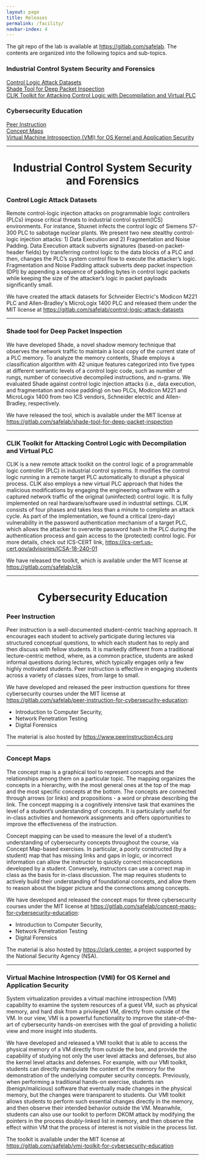 ```yaml
---
layout: page
title: Releases
permalink: /facility/
navbar-index: 4
---
```


The git repo of the lab is available at <a href = "https://gitlab.com/safelab">https://gitlab.com/safelab</a>. The contents are organized into the following topics and sub-topics.


### Industrial Control System Security and Forensics
<a href="#control">Control Logic Attack Datasets</a> <br>
<a href="#shade">Shade Tool for Deep Packet Inspection</a><br>
<a href="#clik">CLIK Toolkit for Attacking Control Logic with Decompilation and Virtual PLC</a><br>

### Cybersecurity Education
<a href="#peer">Peer Instruction</a><br>
<a href="#concept">Concept Maps</a><br>
<a href="#vmi">Virtual Machine Introspection (VMI) for OS Kernel and Application Security</a><br>

-----------------

<h1><center>Industrial Control System Security and Forensics</center></h1>

<a name="control"></a>

### Control Logic Attack Datasets

Remote control-logic injection attacks on programmable logic controllers  (PLCs) impose critical threats to industrial control system(ICS) environments. For instance, Stuxnet infects the control logic of Siemens  S7-300  PLC to sabotage nuclear plants. We present two new stealthy control-logic injection attacks:  1)  Data  Execution and  2)  Fragmentation and  Noise Padding. Data Execution attack subverts signatures (based-on packet-header fields) by transferring control logic to the data blocks of a PLC and then, changes the PLC’s system control flow to execute the attacker’s logic. Fragmentation and Noise Padding attack subverts deep packet inspection (DPI) by appending a sequence of padding bytes in control logic packets while keeping the size of the attacker’s logic in packet payloads significantly small. 

We have created the attack datasets for Schneider Electric's Modicon M221 PLC and Allen-Bradley's MicroLogix 1400 PLC and released them under the MIT license at <a href="https://gitlab.com/safelab/control-logic-attack-datasets" target="_blank">https://gitlab.com/safelab/control-logic-attack-datasets</a>

-----------------

<a name="shade"></a>

### Shade tool for Deep Packet Inspection

We have developed Shade, a novel shadow memory technique that observes the network traffic to maintain a local copy of the current state of a PLC memory. To analyze the memory contents, Shade employs a classification algorithm with 42 unique features categorized into five types at different semantic levels of a control logic code, such as number of rungs, number of consecutive decompiled instructions, and n-grams. We evaluated Shade against control logic injection attacks (i.e., data execution, and fragmentation and noise padding) on two PLCs, Modicon M221 and MicroLogix 1400 from two ICS vendors, Schneider electric and Allen-Bradley, respectively.

We have released the tool, which is available under the MIT license at <a href="https://gitlab.com/safelab/shade-tool-for-deep-packet-inspection" target="_blank">https://gitlab.com/safelab/shade-tool-for-deep-packet-inspection</a>

-----------------


<a name="clik"></a>

### CLIK Toolkit for Attacking Control Logic with Decompilation and Virtual PLC

CLIK is a  new  remote  attack toolkit on  the  control  logic  of  a  programmable  logic  controller  (PLC) in  industrial  control  systems.  It   modifies   the control  logic  running  in  a  remote  target  PLC  automatically  to disrupt  a  physical  process. CLIK also  employs  a  new  virtual PLC approach that hides the malicious modifications by engaging the  engineering  software  with  a  captured  network  traffic  of  the original  (uninfected)  control  logic.  It  is  fully  implemented  on real  hardware/software  used  in  industrial  settings. CLIK consists  of  four  phases  and  takes  less  than  a  minute to  complete  an  attack  cycle.  As  part  of  the  implementation, we  found  a  critical  (zero-day)  vulnerability  in  the  password authentication  mechanism  of  a  target  PLC,  which  allows  the attacker  to  overwrite  password  hash  in  the  PLC  during  the authentication process and gain access to the (protected) control logic. For more details, check out ICS-CERT link, https://ics-cert.us-cert.gov/advisories/ICSA-18-240-01
 
We have released the toolkit, which is available under the MIT license at <a href="https://gitlab.com/safelab/clik" target="_blank">https://gitlab.com/safelab/clik</a>

-----------------


<h1><center>Cybersecurity Education</center></h1>

<a name="peer"></a>

### Peer Instruction

Peer instruction is a well-documented student-centric teaching approach. It encourages each student to actively participate during lectures via structured conceptual questions, to which each student has to reply and then discuss with fellow students. It is markedly different from a traditional lecture-centric method, where, as a common practice, students are asked informal questions during lectures, which typically engages only a few highly motivated students. Peer instruction is effective in engaging students across a variety of classes sizes, from large to small. 

We have developed and released the peer instruction questions for three cybersecurity courses under the MIT license at <a href="https://gitlab.com/safelab/peer-instruction-for-cybersecurity-education" target="_blank">https://gitlab.com/safelab/peer-instruction-for-cybersecurity-education</a>:

* Introduction to Computer Security, 
* Network Penetration Testing
* Digital Forensics

The material is also hosted by <a href="https://www.peerinstruction4cs.org" target="_blank">https://www.peerinstruction4cs.org</a>

-----------------

<a name="concept"></a>
### Concept Maps

The concept map is a graphical tool to represent concepts and the relationships among them on a particular topic. The mapping organizes the concepts in a hierarchy, with the most general ones at the top of the map and the most specific concepts at the bottom. The concepts are connected through arrows (or links) and propositions - a word or phrase describing the link. The concept mapping is a cognitively intensive task that examines the level of a student’s understanding of concepts. It is particularly useful for in-class activities and homework assignments and offers opportunities to improve the effectiveness of the instruction.

Concept mapping can be used to measure the level of a student’s understanding of cybersecurity concepts throughout the course, via Concept Map-based exercises. In particular, a poorly constructed (by a student) map that has missing links and gaps in logic, or incorrect information can allow the instructor to quickly correct misconceptions developed by a student. Conversely, instructors can use a correct map in class as the basis for in-class discussion. The map requires students to actively build their understanding of foundational concepts, and allow them to reason about the bigger picture and the connections among concepts.

We have developed and released the concept maps for three cybersecurity courses under the MIT license at <a href="https://gitlab.com/safelab/concept-maps-for-cybersecurity-education" target="_blank">https://gitlab.com/safelab/concept-maps-for-cybersecurity-education</a>:

* Introduction to Computer Security, 
* Network Penetration Testing
* Digital Forensics

The material is also hosted by <a href="https://clark.center" target="_blank">https://clark.center</a>, a project supported by the National Security Agency (NSA).

-----------------

<a name="vmi"></a>
### Virtual Machine Introspection (VMI) for OS Kernel and Application Security

System virtualization provides a virtual machine introspection (VMI) capability to examine the system resources of a guest VM, such as physical memory, and hard disk from a privileged VM, directly from outside of the VM. In our view, VMI is a powerful functionality to improve the state-of-the-art of cybersecurity hands-on exercises with the goal of providing a holistic view and more insight into students.

We have developed and released a VMI toolkit that is able to access the physical memory of a VM directly from outside the box, and provide the capability of studying not only the user level attacks and defenses, but also the kernel level attacks and defenses. For example, with our VMI toolkit, students can directly manipulate the content of the memory for the demonstration of the underlying computer security concepts. Previously, when performing a traditional hands-on exercise, students ran (benign/malicious) software that eventually made changes in the physical memory, but the changes were transparent to students. Our VMI toolkit allows students to perform such essential changes directly in the memory, and then observe their intended behavior outside the VM. Meanwhile, students can also use our toolkit to perform DKOM attack by modifying the pointers in the process doubly-linked list in memory, and then observe the effect within VM that the process of interest is not visible in the process list.

The toolkit is available under the MIT license at  <a href="https://gitlab.com/safelab/vmi-toolkit-for-cybersecurity-education" target="_blank">https://gitlab.com/safelab/vmi-toolkit-for-cybersecurity-education</a>

-----------------





